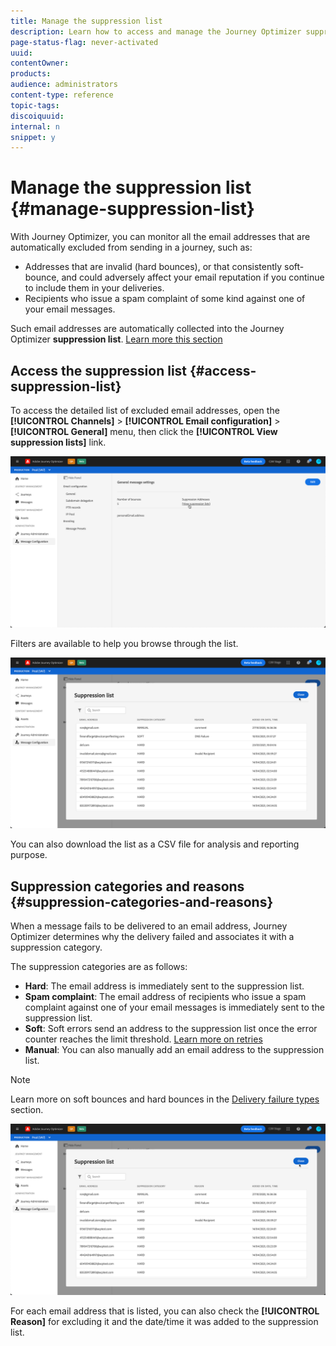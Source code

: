 ```yaml
---
title: Manage the suppression list
description: Learn how to access and manage the Journey Optimizer suppression list 
page-status-flag: never-activated
uuid: 
contentOwner:
products:
audience: administrators
content-type: reference
topic-tags: 
discoiquuid:
internal: n
snippet: y
---
```


# Manage the suppression list {#manage-suppression-list}

With Journey Optimizer, you can monitor all the email addresses that are automatically excluded from sending in a journey, such as:

* Addresses that are invalid (hard bounces), or that consistently soft-bounce, and could adversely affect your email reputation if you continue to include them in your deliveries.
* Recipients who issue a spam complaint of some kind against one of your email messages.

Such email addresses are automatically collected into the Journey Optimizer **suppression list**. [Learn more this section](using/suppression-list.md)

## Access the suppression list {#access-suppression-list}

To access the detailed list of excluded email addresses, open the **[!UICONTROL Channels]** > **[!UICONTROL Email configuration]** > **[!UICONTROL General]** menu, then click the **[!UICONTROL View suppression lists]** link.

![](../assets/message-settings.png)

Filters are available to help you browse through the list.
<!--suppression date,  category and reason, but on staging, only creation date filter is available-->

![](../assets/suppression-list.png)

You can also download the list as a CSV file for analysis and reporting purpose.<!--how?-->

## Suppression categories and reasons {#suppression-categories-and-reasons}

When a message fails to be delivered to an email address, Journey Optimizer determines why the delivery failed and associates it with a suppression category.

The suppression categories are as follows:

* **Hard**: The email address is immediately sent to the suppression list.
* **Spam complaint**: The email address of recipients who issue a spam complaint against one of your email messages is immediately sent to the suppression list.
* **Soft**: Soft errors send an address to the suppression list once the error counter reaches the limit threshold. [Learn more on retries](configuration/retries.md)
* **Manual**: You can also manually add an email address to the suppression list.<!--how?-->
<!--More categories?-->

>[!NOTE]
>
>Learn more on soft bounces and hard bounces in the [Delivery failure types](suppression-list.md#delivery-failures) section.

![](../assets/suppression-list.png)

For each email address that is listed, you can also check the **[!UICONTROL Reason]** for excluding it and the date/time it was added to the suppression list.

<!--The possible reasons for a delivery failure are:(from ACS doc)

| Reason | Suppression category | Description |
---------|----------|--------- |
| **[!UICONTROL User unknown]** | Hard | The address does not exist. No further deliveries will be attempted for this profile. |
| **[!UICONTROL Quarantined address]** | Hard | The address was placed in quarantine.
| **[!UICONTROL Unreachable]** | Soft/Hard | An error has occurred in the message delivery chain (such as domain temporarily unreachable). According to the error returned by the provider, the address will be sent to quarantine directly or the delivery will be tried again until Campaign receives an error which justifies the Quarantine status or until the number of errors reaches 5. |
| **[!UICONTROL Address empty]** | Hard | The address is not defined. |
| **[!UICONTROL Mailbox full]** | Soft | The mailbox of this user is full and cannot accept more messages. This address can be removed from the quarantine list to make another attempt. It is removed automatically after 30 days. In order for the address to be automatically removed from the list of quarantined addresses, the **[!UICONTROL Database cleanup]** technical workflow must be started. |
| **[!UICONTROL Refused]** | Soft/Hard | The address has been placed in quarantine due to a security feedback as a spam report. According to the error returned by the provider, the address will be sent to quarantine directly or the delivery will be tried again until Campaign receives an error which justifies the Quarantine status or until the number of errors reaches 5. |
| **[!UICONTROL Duplicate]** | Ignored | The address has already been detected in the segmentation. |
 **[!UICONTROL Not defined]** | Soft | the address is in qualification because errors have not been incremented yet. This type of error occurs when a new error message is sent by the server: it can be an isolated error, but if it occurs again, the error counter increases, which will alert the technical teams. |
| **[!UICONTROL Error ignored]** | Ignored | The address is on allowlist and an email will be sent to it in any case. |
| **[!UICONTROL Address on denylist]** | Hard | The address was added to the denylist at the time of sending. |
| **[!UICONTROL Account disabled]** | Soft/Hard | When the Internet Access Provider (IAP) detects a lengthy period of inactivity, it can close the user's account: deliveries to the user's address will then be impossible. The Soft or Hard type depends upon the type of error received: if the account is temporarily disabled due to six months of inactivity and can still be activated, the status **[!UICONTROL | Erroneous]** will be assigned and the delivery will be tried again. If the error received signals that the account is permanently deactivated then it will directly be sent to suppression list. |
| **[!UICONTROL Not connected]** | Ignored | The profile's mobile phone is switched off or not connected to the network when the message is sent. |
| **[!UICONTROL Invalid domain]** | Soft | The domain of the email address is incorrect or no longer exists. This profile will be targeted again until the error count reaches 5. After this, the record will be set to Quarantine status and no retry will follow. |
| **[!UICONTROL DNS Failure]** | Soft | xxx |
| **[!UICONTROL Invalid Recipient]** | Hard | xxx |

-->